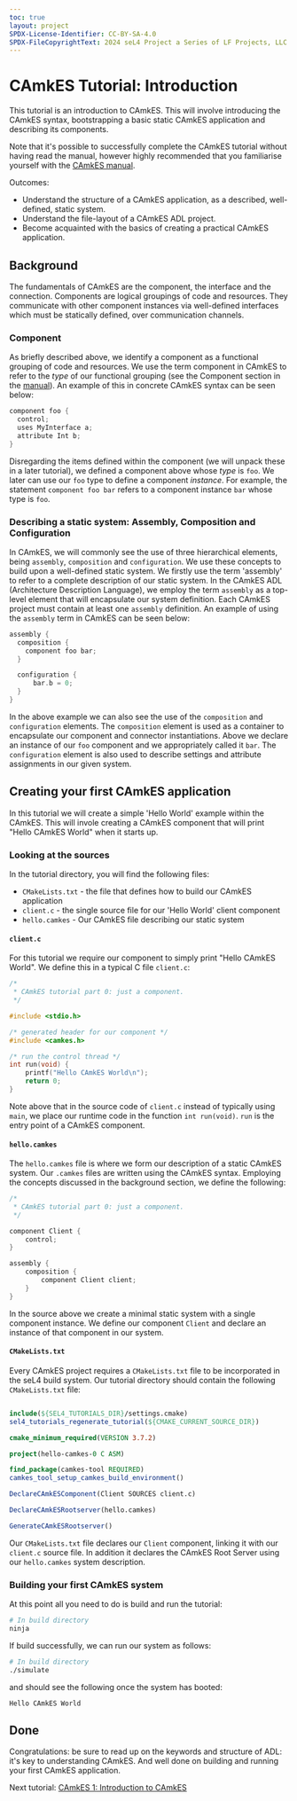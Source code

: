```yaml
---
toc: true
layout: project
SPDX-License-Identifier: CC-BY-SA-4.0
SPDX-FileCopyrightText: 2024 seL4 Project a Series of LF Projects, LLC.
---
```



# CAmkES Tutorial: Introduction

This tutorial is an introduction to CAmkES. This will involve introducing the CAmkES syntax, bootstrapping a basic
static CAmkES application and describing its components.

Note that it's possible to successfully complete the CAmkES tutorial without having read the manual, however highly
recommended that you familiarise yourself with the [CAmkES manual](https://github.com/seL4/camkes-tool/blob/master/docs/index.md).


Outcomes:
- Understand the structure of a CAmkES application, as a described, well-defined, static system.
- Understand the file-layout of a CAmkES ADL project.
- Become acquainted with the basics of creating a practical CAmkES application.

## Background

The fundamentals of CAmkES are the component, the interface and the connection. Components are logical
groupings of code and resources. They communicate with other component instances via well-defined
interfaces which must be statically defined, over communication channels.

### Component

As briefly described above, we identify a component as a functional grouping of code and resources. We
use the term component in CAmkES to refer to the *type* of our functional grouping (see the Component section in the [manual](https://github.com/seL4/camkes-tool/blob/master/docs/index.md#component)).
An example of this in concrete CAmkES syntax can be seen below:

```c
component foo {
  control;
  uses MyInterface a;
  attribute Int b;
}
```

Disregarding the items defined within the component (we will unpack these in a later tutorial), we defined a component above
whose *type* is `foo`. We later can use our `foo` type to define a component *instance*.
For example, the statement `component foo bar` refers to a component instance `bar` whose type is
`foo`.

### Describing a static system: Assembly, Composition and Configuration

In CAmkES, we will commonly see the use of three hierarchical elements, being `assembly`, `composition` and `configuration`. We use these concepts
to build upon a well-defined static system. We firstly use the term 'assembly' to refer to a complete description of our static system. In the CAmkES ADL (Architecture Description Language),
we employ the term `assembly` as a top-level element that will encapsulate our system definition. Each CAmkES project must contain
at least one `assembly` definition. An example of using the `assembly` term in CAmkES can be seen below:

```c
assembly {
  composition {
    component foo bar;
  }

  configuration {
      bar.b = 0;
  }
}
```

In the above example we can also see the use of the `composition` and `configuration` elements. The `composition` element is
used as a container to encapsulate our component and connector instantiations. Above we declare an instance of
our `foo` component and we appropriately called it `bar`. The `configuration` element is also used to describe settings and attribute
assignments in our given system.

## Creating your first CAmkES application

In this tutorial we will create a simple 'Hello World' example within the CAmkES. This will invole creating a CAmkES component that will
print "Hello CAmkES World" when it starts up.

### Looking at the sources

In the tutorial directory, you will find the following files:
* `CMakeLists.txt` - the file that defines how to build our CAmkES application
* `client.c` - the single source file for our 'Hello World' client component
* `hello.camkes` - Our CAmkES file describing our static system

#### `client.c`

For this tutorial we require our component to simply print "Hello CAmkES World". We define this in
a typical C file `client.c`:

```c
/*
 * CAmkES tutorial part 0: just a component.
 */

#include <stdio.h>

/* generated header for our component */
#include <camkes.h>

/* run the control thread */
int run(void) {
    printf("Hello CAmkES World\n");
    return 0;
}
```

Note above that in the source code of `client.c` instead of typically using `main`, we place
our runtime code in the function `int run(void)`. `run` is the entry point
of a CAmkES component.

#### `hello.camkes`

The `hello.camkes` file is where we form our description of a static CAmkES system. Our `.camkes`
files are written using the CAmkES syntax. Employing the concepts discussed in the background
section, we define the following:

```c
/*
 * CAmkES tutorial part 0: just a component.
 */

component Client {
    control;
}

assembly {
    composition {
        component Client client;
    }
}
```

In the source above we create a minimal static system with a single component instance. We define
our component `Client` and declare an instance of that component in our system.

#### `CMakeLists.txt`

Every CAmkES project requires a `CMakeLists.txt` file to be incorporated in the seL4 build system. Our tutorial
directory should contain the following `CMakeLists.txt` file:

```cmake

include(${SEL4_TUTORIALS_DIR}/settings.cmake)
sel4_tutorials_regenerate_tutorial(${CMAKE_CURRENT_SOURCE_DIR})

cmake_minimum_required(VERSION 3.7.2)

project(hello-camkes-0 C ASM)

find_package(camkes-tool REQUIRED)
camkes_tool_setup_camkes_build_environment()

DeclareCAmkESComponent(Client SOURCES client.c)

DeclareCAmkESRootserver(hello.camkes)

GenerateCAmkESRootserver()
```

Our `CMakeLists.txt` file declares our `Client` component, linking it with our `client.c` source
file. In addition it declares the CAmkES Root Server using our `hello.camkes` system description.

### Building your first CAmkES system

At this point all you need to do is build and run the tutorial:


```sh
# In build directory
ninja
```

If build successfully, we can run our system as follows:


```sh
# In build directory
./simulate
```

and should see the following once the system has booted:

```
Hello CAmkES World
```

## Done
 Congratulations: be sure to read up on the keywords and
structure of ADL: it's key to understanding CAmkES. And well done on
building and running your first CAmkES application.

Next tutorial: <a href="camkes1">CAmkES 1: Introduction to CAmkES</a>

